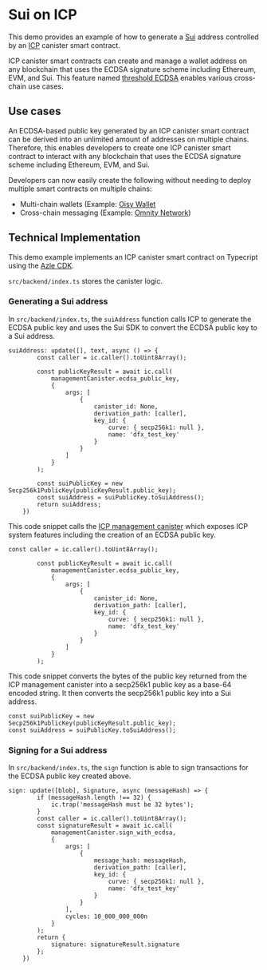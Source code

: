 # Sui on ICP

This demo provides an example of how to generate a [Sui](https://sui.io/) address controlled by an [ICP](https://internetcomputer.org/) canister smart contract.

ICP canister smart contracts can create and manage a wallet address on any blockchain that uses the ECDSA signature scheme including Ethereum, EVM, and Sui. This feature named [threshold ECDSA](https://internetcomputer.org/docs/current/references/t-ecdsa-how-it-works) enables various cross-chain use cases. 

## Use cases

An ECDSA-based public key generated by an ICP canister smart contract can be derived into an unlimited amount of addresses on multiple chains. Therefore, this enables developers to create one ICP canister smart contract to interact with any blockchain that uses the ECDSA signature scheme including Ethereum, EVM, and Sui.

Developers can now easily create the following without needing to deploy multiple smart contracts on multiple chains:

- Multi-chain wallets (Example: [Oisy Wallet](https://oisy.com/)
- Cross-chain messaging (Example: [Omnity Network](https://www.omnity.network/))

## Technical Implementation 

This demo example implements an ICP canister smart contract on Typecript using the [Azle CDK](https://demergent-labs.github.io/azle/). 

`src/backend/index.ts` stores the canister logic. 

### Generating a Sui address

In `src/backend/index.ts`, the `suiAddress` function calls ICP to generate the ECDSA public key and uses the Sui SDK to convert the ECDSA public key to a Sui address.

```
suiAddress: update([], text, async () => {
        const caller = ic.caller().toUint8Array();

        const publicKeyResult = await ic.call(
            managementCanister.ecdsa_public_key,
            {
                args: [
                    {
                        canister_id: None,
                        derivation_path: [caller],
                        key_id: {
                            curve: { secp256k1: null },
                            name: 'dfx_test_key'
                        }
                    }
                ]
            }
        );

        const suiPublicKey = new Secp256k1PublicKey(publicKeyResult.public_key);
        const suiAddress = suiPublicKey.toSuiAddress();
        return suiAddress;
    })
```

This code snippet calls the [ICP management canister](https://internetcomputer.org/docs/current/developer-docs/smart-contracts/advanced-features/management-canister) which exposes ICP system features including the creation of an ECDSA public key. 

```
const caller = ic.caller().toUint8Array();

        const publicKeyResult = await ic.call(
            managementCanister.ecdsa_public_key,
            {
                args: [
                    {
                        canister_id: None,
                        derivation_path: [caller],
                        key_id: {
                            curve: { secp256k1: null },
                            name: 'dfx_test_key'
                        }
                    }
                ]
            }
        );
```
This code snippet converts the bytes of the public key returned from the ICP management canister into a secp256k1 public key as a base-64 encoded string. It then converts the secp256k1 public key into a Sui address. 

```
const suiPublicKey = new Secp256k1PublicKey(publicKeyResult.public_key);
const suiAddress = suiPublicKey.toSuiAddress();
```

### Signing for a Sui address

In `src/backend/index.ts`, the `sign` function is able to sign transactions for the ECDSA public key created above. 

```
sign: update([blob], Signature, async (messageHash) => {
        if (messageHash.length !== 32) {
            ic.trap('messageHash must be 32 bytes');
        }
        const caller = ic.caller().toUint8Array();
        const signatureResult = await ic.call(
            managementCanister.sign_with_ecdsa,
            {
                args: [
                    {
                        message_hash: messageHash,
                        derivation_path: [caller],
                        key_id: {
                            curve: { secp256k1: null },
                            name: 'dfx_test_key'
                        }
                    }
                ],
                cycles: 10_000_000_000n
            }
        );
        return {
            signature: signatureResult.signature
        };
    })
```



